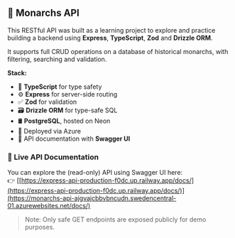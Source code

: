 ## 👑 Monarchs API

This RESTful API was built as a learning project to explore and practice building a backend using **Express**, **TypeScript**, **Zod** and **Drizzle ORM**.

It supports full CRUD operations on a database of historical monarchs, with filtering, searching and validation.

**Stack:**

- 💙 **TypeScript** for type safety  
- ⚙️ **Express** for server-side routing  
- ✅ **Zod** for validation  
- 🗃️ **Drizzle ORM** for type-safe SQL  
- 🛢️ **PostgreSQL**, hosted on Neon
- 🚀 Deployed via Azure 
- 📄 API documentation with **Swagger UI**

### 🔗 Live API Documentation

You can explore the (read-only) API using Swagger UI here:  
👉 [[https://express-api-production-f0dc.up.railway.app/docs/](https://express-api-production-f0dc.up.railway.app/docs/)](https://monarchs-api-ajgvajcbbvbncudn.swedencentral-01.azurewebsites.net/docs/)

> Note: Only safe GET endpoints are exposed publicly for demo purposes.
